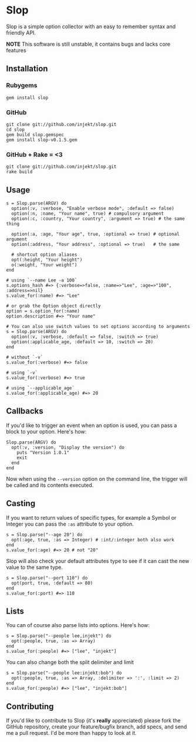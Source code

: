 Slop
====

Slop is a simple option collector with an easy to remember syntax and friendly API.

**NOTE** This software is still unstable, it contains bugs and lacks core
features

Installation
------------

### Rubygems

    gem install slop

### GitHub

    git clone git://github.com/injekt/slop.git
    cd slop
    gem build slop.gemspec
    gem install slop-v0.1.5.gem
        
### GitHub + Rake = <3

    git clone git://github.com/injekt/slop.git
    rake build

Usage
-----

    s = Slop.parse(ARGV) do
      option(:v, :verbose, "Enable verbose mode", :default => false)
      option(:n, :name, "Your name", true) # compulsory argument
      option(:c, :country, "Your country", :argument => true) # the same thing

      option(:a, :age, "Your age", true, :optional => true) # optional argument
      option(:address, "Your address", :optional => true)   # the same

      # shortcut option aliases
      opt(:height, "Your height")
      o(:weight, "Your weight")
    end

    # using `--name Lee -a 100`
    s.options_hash #=> {:verbose=>false, :name=>"Lee", :age=>"100", :address=>nil}
    s.value_for(:name) #=> "Lee"

    # or grab the Option object directly
    option = s.option_for(:name)
    option.description #=> "Your name"

    # You can also use switch values to set options according to arguments
    s = Slop.parse(ARGV) do
      option(:v, :verbose, :default => false, :switch => true)
      option(:applicable_age, :default => 10, :switch => 20)
    end

    # without `-v`
    s.value_for(:verbose) #=> false

    # using `-v`
    s.value_for(:verbose) #=> true

    # using `--applicable_age`
    s.value_for(:applicable_age) #=> 20

Callbacks
---------

If you'd like to trigger an event when an option is used, you can pass a
block to your option. Here's how:

    Slop.parse(ARGV) do
      opt(:v, :version, "Display the version") do
        puts "Version 1.0.1"
        exit
      end
    end

Now when using the `--version` option on the command line, the trigger will
be called and its contents executed.

Casting
-------

If you want to return values of specific types, for example a Symbol or Integer
you can pass the `:as` attribute to your option.

    s = Slop.parse("--age 20") do
      opt(:age, true, :as => Integer) # :int/:integer both also work
    end
    s.value_for(:age) #=> 20 # not "20"

Slop will also check your default attributes type to see if it can cast the new
value to the same type.

    s = Slop.parse("--port 110") do
      opt(port, true, :default => 80)
    end
    s.value_for(:port) #=> 110

Lists
-----

You can of course also parse lists into options. Here's how:

    s = Slop.parse("--people lee,injekt") do
      opt(:people, true, :as => Array)
    end
    s.value_for(:people) #=> ["lee", "injekt"]

You can also change both the split delimiter and limit

    s = Slop.parse("--people lee:injekt:bob") do
      opt(:people, true, :as => Array, :delimiter => ':', :limit => 2)
    end
    s.value_for(:people) #=> ["lee", "injekt:bob"]

Contributing
------------

If you'd like to contribute to Slop (it's **really** appreciated) please fork
the GitHub repository, create your feature/bugfix branch, add specs, and send
me a pull request. I'd be more than happy to look at it.
